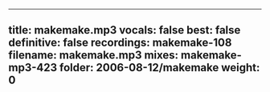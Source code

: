 
---
title: makemake.mp3
vocals: false
best: false
definitive: false
recordings: makemake-108
filename: makemake.mp3
mixes: makemake-mp3-423
folder: 2006-08-12/makemake
weight: 0
---

